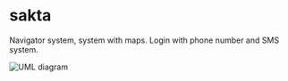 # sakta

Navigator system, system with maps. Login with phone number and SMS system.


![UML diagram](https://user-images.githubusercontent.com/100187758/199467276-f33519d2-4fb8-4663-b256-8f05c160ed97.JPG)
